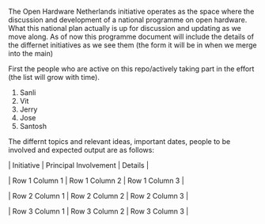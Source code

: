 The Open Hardware Netherlands initiative operates as the space where the discussion and development of a national programme on open hardware. What this national plan actually is up for discussion and updating as we move along. As of now this programme document will include the details of the differnet initiatives as we see them (the form it will be in when we merge into the main)

First the people who are active on this repo/actively taking part in the effort (the list will grow with time).
1. Sanli
2. Vit
3. Jerry
4. Jose
5. Santosh

The differnt topics and relevant ideas, important dates, people to be involved and expected output are as follows:


| Initiative | Principal Involvement | Details |


| Row 1 Column 1 | Row 1 Column 2 | Row 1 Column 3 |

| Row 2 Column 1 | Row 2 Column 2 | Row 2 Column 3 |

| Row 3 Column 1 | Row 3 Column 2 | Row 3 Column 3 |

